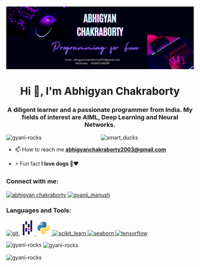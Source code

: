 ![logo](https://github.com/Gyani-rocks/Gyani-rocks/blob/main/Custom_banner_design.png)
<h1 align="center">Hi 👋, I'm Abhigyan Chakraborty</h1>
<h3 align="center">A diligent learner and a passionate programmer from India. My fields of interest are AIML, Deep Learning and Neural Networks.</h3>

<img align="right" alt="smart_ducks" width="250" src="https://media.giphy.com/media/HzPtbOKyBoBFsK4hyc/giphy.gif?cid=790b7611y3txvobmol8dg6pcczv00812akqcjjb0qineubax&ep=v1_gifs_search&rid=giphy.gif&ct=g">

<p align="left"> <img src="https://komarev.com/ghpvc/?username=gyani-rocks&label=Profile%20views&color=0e75b6&style=flat" alt="gyani-rocks" /> </p>

- 📫 How to reach me **abhigyanchakraborty2003@gmail.com**

- ⚡ Fun fact **I love dogs 🐶❤️**

<h3 align="left">Connect with me:</h3>
<p align="left">
<a href="https://linkedin.com/in/abhigyan-chakraborty-508317267" target="blank"><img align="center" src="https://raw.githubusercontent.com/rahuldkjain/github-profile-readme-generator/master/src/images/icons/Social/linked-in-alt.svg" alt="abhigyan chakraborty" height="30" width="40" /></a>
<a href="https://instagram.com/gyanii_manush" target="blank"><img align="center" src="https://raw.githubusercontent.com/rahuldkjain/github-profile-readme-generator/master/src/images/icons/Social/instagram.svg" alt="gyanii_manush" height="30" width="40" /></a>
</p>

<h3 align="left">Languages and Tools:</h3>
<p align="left"> <a href="https://git-scm.com/" target="_blank" rel="noreferrer"> <img src="https://www.vectorlogo.zone/logos/git-scm/git-scm-icon.svg" alt="git" width="40" height="40"/> </a> <a href="https://pandas.pydata.org/" target="_blank" rel="noreferrer"> <img src="https://raw.githubusercontent.com/devicons/devicon/2ae2a900d2f041da66e950e4d48052658d850630/icons/pandas/pandas-original.svg" alt="pandas" width="40" height="40"/> </a> <a href="https://www.python.org" target="_blank" rel="noreferrer"> <img src="https://raw.githubusercontent.com/devicons/devicon/master/icons/python/python-original.svg" alt="python" width="40" height="40"/> </a> <a href="https://scikit-learn.org/" target="_blank" rel="noreferrer"> <img src="https://upload.wikimedia.org/wikipedia/commons/0/05/Scikit_learn_logo_small.svg" alt="scikit_learn" width="40" height="40"/> </a> <a href="https://seaborn.pydata.org/" target="_blank" rel="noreferrer"> <img src="https://seaborn.pydata.org/_images/logo-mark-lightbg.svg" alt="seaborn" width="40" height="40"/> </a> <a href="https://www.tensorflow.org" target="_blank" rel="noreferrer"> <img src="https://www.vectorlogo.zone/logos/tensorflow/tensorflow-icon.svg" alt="tensorflow" width="40" height="40"/> </a> </p>

<p><img align="left" src="https://github-readme-stats.vercel.app/api/top-langs?username=gyani-rocks&show_icons=true&locale=en&layout=compact" alt="gyani-rocks" /></p>

<p>&nbsp;<img align="center" src="https://github-readme-stats.vercel.app/api?username=gyani-rocks&show_icons=true&locale=en" alt="gyani-rocks" /></p>

<p><img align="center" src="https://github-readme-streak-stats.herokuapp.com/?user=gyani-rocks&" alt="gyani-rocks" /></p>

<!--
**Gyani-rocks/Gyani-rocks** is a ✨ _special_ ✨ repository because its `README.md` (this file) appears on your GitHub profile.

Here are some ideas to get you started:

- 🔭 I’m currently working on ...
- 🌱 I’m currently learning ...
- 👯 I’m looking to collaborate on ...
- 🤔 I’m looking for help with ...
- 💬 Ask me about ...
- 📫 How to reach me: ...
- 😄 Pronouns: ...
- ⚡ Fun fact: ...
-->
